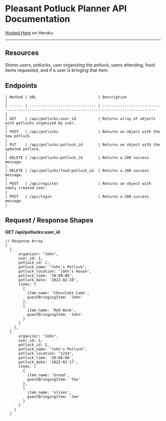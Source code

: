 # Pleasant Potluck Planner API Documentation
[Hosted Here](https://potluck-planner-5.herokuapp.com/) on Heroku
***
## Resources
Stores users, potlucks, user organizing the potluck, users attending, food items requested, and if a user is bringing that item.

## Endpoints
    | Method | URL                            | Description                                                                                         |
    | ------ | ------------------------------ | ----------------------------------------------------------------------------------------------      |
    | GET    | /api/potlucks:user_id          | Returns array of objects with potlucks organized by user.                                           |
    | POST   | /api/potlucks                  | Returns an object with the new potluck.                                                             |
    | PUT    | /api/potlucks:potluck_id       | Returns an object with the updated potluck.                                                         |
    | DELETE | /api/potlucks:potluck_id       | Returns a 200 success message.                                                                      |
    | DELETE | /api/potlucks/food:potluck_id  | Returns a 200 success message.                                                                      |
    | POST   | /api/register                  | Returns an object with newly created user.                                                          |
    | POST   | /api/login                     | Returns a 200 success message.                                                                      |
    
## Request / Response Shapes
**GET /api/potlucks:user_id**
```es6
// Response Array
[
  {
      organizer: "John",
      user_id: 1,
      potluck_id: 1,
      potluck_name: "John's Potluck",
      potluck_location: "John's House",
      potluck_time: '18:00:00',
      potluck_date: '2022-02-10',
      items: [
        {
          item_name: 'Chocolate Cake',
          guestBringingItem: 'John'
        },
        {
          item_name: 'Red Wine',
          guestBringingItem: 'John'
        }
      ]
    },
  {
      organizer: "John",
      user_id: 1,
      potluck_id: 2,
      potluck_name: "John's Potluck",
      potluck_location: "1234",
      potluck_time: '20:00:00',
      potluck_date: '2022-02-17',
      items: [
        {
          item_name: 'bread',
          guestBringingItem: 'foo'
        },
        {
          item_name: 'olives',
          guestBringingItem: 'Joe'
        }
      ]
    }
  ]
```
